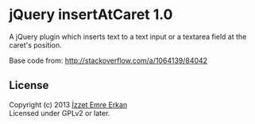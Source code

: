 # jQuery insertAtCaret 1.0

A jQuery plugin which inserts text to a text input or a textarea field at the caret's position.

Base code from: http://stackoverflow.com/a/1064139/84042

## License

Copyright (c) 2013 [İzzet Emre Erkan](http://www.karalamalar.net/)  
Licensed under GPLv2 or later.